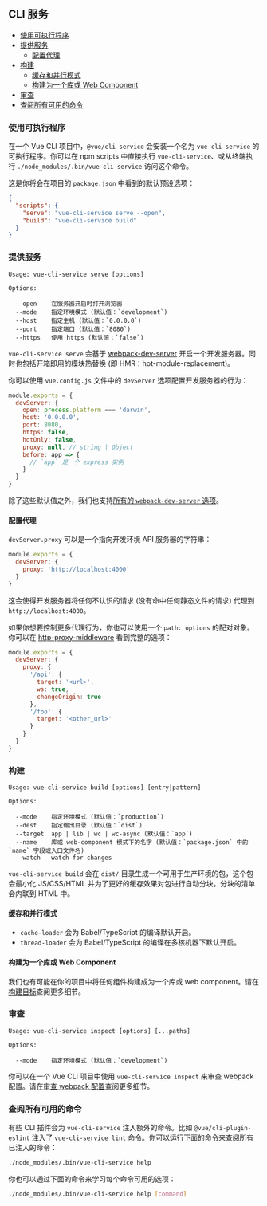 ## CLI 服务

- [使用可执行程序](#使用可执行程序)
- [提供服务](#提供服务)
  - [配置代理](#配置代理)
- [构建](#构建)
  - [缓存和并行模式](#缓存和并行模式)
  - [构建为一个库或 Web Component](#构建为一个库或-web-component)
- [审查](#审查)
- [查阅所有可用的命令](#查阅所有可用的命令)

### 使用可执行程序

在一个 Vue CLI 项目中，`@vue/cli-service` 会安装一个名为 `vue-cli-service` 的可执行程序。你可以在 npm scripts 中直接执行 `vue-cli-service`、或从终端执行 `./node_modules/.bin/vue-cli-service` 访问这个命令。

这是你将会在项目的 `package.json` 中看到的默认预设选项：

``` json
{
  "scripts": {
    "serve": "vue-cli-service serve --open",
    "build": "vue-cli-service build"
  }
}
```

### 提供服务

```
Usage: vue-cli-service serve [options]

Options:

  --open    在服务器开启时打开浏览器
  --mode    指定环境模式 (默认值：`development`)
  --host    指定主机 (默认值：`0.0.0.0`)
  --port    指定端口 (默认值：`8080`)
  --https   使用 https (默认值：`false`)
```

`vue-cli-service serve` 会基于 [webpack-dev-server](https://github.com/webpack/webpack-dev-server) 开启一个开发服务器。同时也包括开箱即用的模块热替换 (即 HMR：hot-module-replacement)。

你可以使用 `vue.config.js` 文件中的 `devServer` 选项配置开发服务器的行为：

``` js
module.exports = {
  devServer: {
    open: process.platform === 'darwin',
    host: '0.0.0.0',
    port: 8080,
    https: false,
    hotOnly: false,
    proxy: null, // string | Object
    before: app => {
      // `app` 是一个 express 实例
    }
  }
}
```

除了这些默认值之外，我们也支持[所有的 `webpack-dev-server` 选项](https://webpack.js.org/configuration/dev-server/)。

#### 配置代理

`devServer.proxy` 可以是一个指向开发环境 API 服务器的字符串：

``` js
module.exports = {
  devServer: {
    proxy: 'http://localhost:4000'
  }
}
```

这会使得开发服务器将任何不认识的请求 (没有命中任何静态文件的请求) 代理到 `http://localhost:4000`。

如果你想要控制更多代理行为，你也可以使用一个 `path: options` 的配对对象。你可以在 [http-proxy-middleware](https://github.com/chimurai/http-proxy-middleware#proxycontext-config) 看到完整的选项：

``` js
module.exports = {
  devServer: {
    proxy: {
      '/api': {
        target: '<url>',
        ws: true,
        changeOrigin: true
      },
      '/foo': {
        target: '<other_url>'
      }
    }
  }
}
```

### 构建

```
Usage: vue-cli-service build [options] [entry|pattern]

Options:

  --mode    指定环境模式 (默认值：`production`)
  --dest    指定输出目录 (默认值：`dist`)
  --target  app | lib | wc | wc-async (默认值：`app`)
  --name    库或 web-component 模式下的名字 (默认值：`package.json` 中的 `name` 字段或入口文件名)
  --watch   watch for changes
```

`vue-cli-service build` 会在 `dist/` 目录生成一个可用于生产环境的包，这个包会最小化 JS/CSS/HTML 并为了更好的缓存效果对包进行自动分块。分块的清单会内联到 HTML 中。

#### 缓存和并行模式

- `cache-loader` 会为 Babel/TypeScript 的编译默认开启。
- `thread-loader` 会为 Babel/TypeScript 的编译在多核机器下默认开启。

#### 构建为一个库或 Web Component

我们也有可能在你的项目中将任何组件构建成为一个库或 web component。请在[构建目标](./build-targets.md)查阅更多细节。

### 审查

```
Usage: vue-cli-service inspect [options] [...paths]

Options:

  --mode    指定环境模式 (默认值：`development`)
```

你可以在一个 Vue CLI 项目中使用 `vue-cli-service inspect` 来审查 webpack 配置。请在[审查 webpack 配置](./webpack.md#inspecting-the-projects-webpack-config)查阅更多细节。

### 查阅所有可用的命令

有些 CLI 插件会为 `vue-cli-service` 注入额外的命令。比如 `@vue/cli-plugin-eslint` 注入了 `vue-cli-service lint` 命令。你可以运行下面的命令来查阅所有已注入的命令：

``` sh
./node_modules/.bin/vue-cli-service help
```

你也可以通过下面的命令来学习每个命令可用的选项：

``` sh
./node_modules/.bin/vue-cli-service help [command]
```
